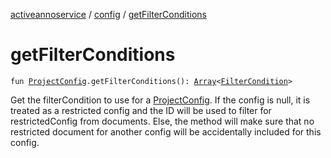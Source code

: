 [activeannoservice](../index.md) / [config](index.md) / [getFilterConditions](./get-filter-conditions.md)

# getFilterConditions

`fun `[`ProjectConfig`](-project-config/index.md)`.getFilterConditions(): `[`Array`](https://kotlinlang.org/api/latest/jvm/stdlib/kotlin/-array/index.html)`<`[`FilterCondition`](../config.filter/-filter-condition/index.md)`>`

Get the filterCondition to use for a [ProjectConfig](-project-config/index.md). If the config is null, it is treated as a restricted config
and the ID will be used to filter for restrictedConfig from documents. Else, the method will make sure that no
restricted document for another config will be accidentally included for this config.

